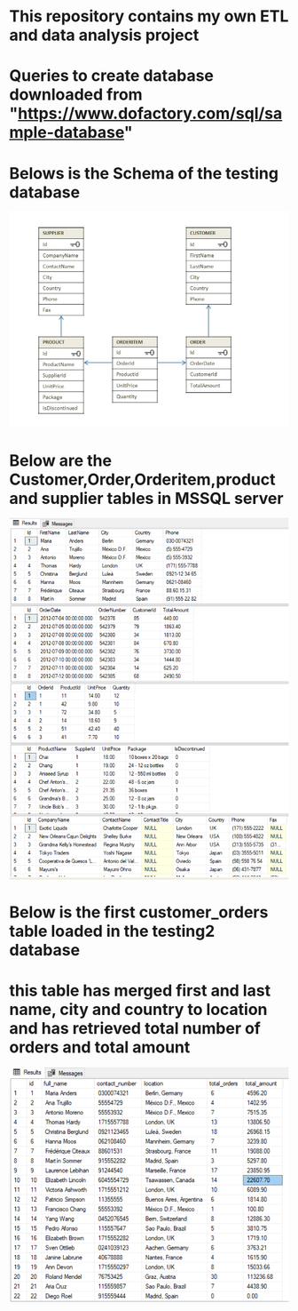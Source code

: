 # This repository contains my own ETL and data analysis project 
# Queries to create database downloaded from "https://www.dofactory.com/sql/sample-database"
# Belows is the Schema of the testing database
![alt text](schema.png)
# Below are the Customer,Order,Orderitem,product and supplier tables in MSSQL server
![alt text](tables.png)

# Below is the first customer_orders table loaded in the testing2 database
# this table has merged first and last name, city and country to location and has retrieved total number of orders and total amount
![alt text](first_table.png)